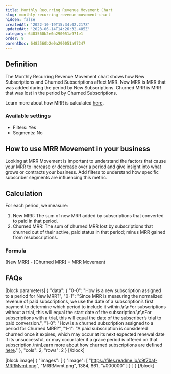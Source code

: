 ```yaml
---
title: Monthly Recurring Revenue Movement Chart
slug: monthly-recurring-revenue-movement-chart
hidden: false
createdAt: '2022-10-19T15:34:02.217Z'
updatedAt: '2023-06-14T14:26:32.485Z'
category: 6483560b2e0a290051a971e1
order: 9
parentDoc: 6483560b2e0a290051a97247
---
```

## Definition
The Monthly Recurring Revenue Movement chart shows how New Subscriptions and Churned Subscriptions affect MRR. New MRR is MRR that was added during the period by New Subscriptions. Churned MRR is MRR that was lost in the period by Churned Subscriptions.

Learn more about how MRR is calculated [here](doc:monthly-recurring-revenue-mrr-chart).

### Available settings

* Filters: Yes
* Segments: No

## How to use MRR Movement in your business
Looking at MRR Movement is important to understand the factors that cause your MRR to increase or decrease over a period and give insight into what grows or contracts your business. Add filters to understand how specific subscriber segments are influencing this metric.

## Calculation
For each period, we measure:

1. New MRR: The sum of new MRR added by subscriptions that converted to paid in that period.
2. Churned MRR: The sum of churned MRR lost by subscriptions that churned out of their active, paid status in that period; minus MRR gained from resubscriptions.

### Formula
[New MRR] - [Churned MRR] = MRR Movement

## FAQs
[block:parameters]
{
  "data": {
    "0-0": "How is a new subscription assigned to a period for New MRR?",
    "0-1": "Since MRR is measuring the normalized revenue of paid subscriptions, we use the date of a subscription’s first payment to determine which period to include it within.\n\nFor subscriptions without a trial, this will equal the start date of the subscription.\n\nFor subscriptions with a trial, this will equal the date of the subscriber’s trial to paid conversion.",
    "1-0": "How is a churned subscription assigned to a period for Churned MRR?",
    "1-1": "A paid subscription is considered churned once it expires, which may occur at its next expected renewal date if its unsuccessful, or may occur later if a grace period is offered on that subscription.\n\nLearn more about how churned subscriptions are defined [here](doc:churn-chart)."
  },
  "cols": 2,
  "rows": 2
}
[/block]

[block:image]
{
  "images": [
    {
      "image": [
        "https://files.readme.io/c9f70af-MRRMvmt.png",
        "MRRMvmt.png",
        1384,
        861,
        "#000000"
      ]
    }
  ]
}
[/block]